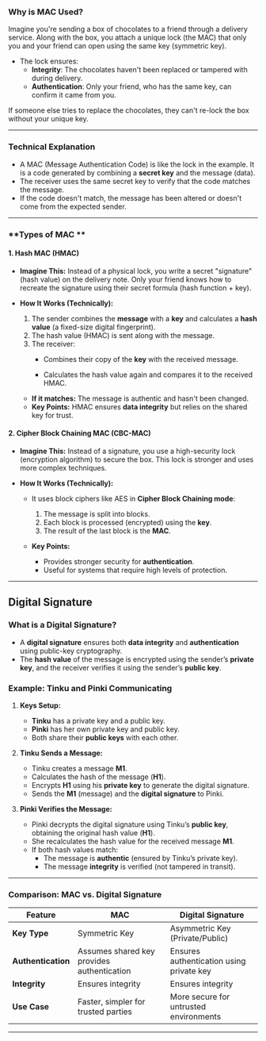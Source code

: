 ### **Why is MAC Used?**

Imagine you're sending a box of chocolates to a friend through a delivery service. Along with the box, you attach a unique lock (the MAC) that only you and your friend can open using the same key (symmetric key).

- The lock ensures:
    - **Integrity**: The chocolates haven't been replaced or tampered with during delivery.
    - **Authentication**: Only your friend, who has the same key, can confirm it came from you.

If someone else tries to replace the chocolates, they can't re-lock the box without your unique key.

---

### **Technical Explanation**

- A MAC (Message Authentication Code) is like the lock in the example. It is a code generated by combining a **secret key** and the message (data).
- The receiver uses the same secret key to verify that the code matches the message.
- If the code doesn't match, the message has been altered or doesn't come from the expected sender.

---

### **Types of MAC **

#### **1. Hash MAC (HMAC)**

- **Imagine This:** Instead of a physical lock, you write a secret "signature" (hash value) on the delivery note. Only your friend knows how to recreate the signature using their secret formula (hash function + key).
    
- **How It Works (Technically):**
    
    1. The sender combines the **message** with a **key** and calculates a **hash value** (a fixed-size digital fingerprint).
    2. The hash value (HMAC) is sent along with the message.
    3. The receiver:
        - Combines their copy of the **key** with the received message.
            
        - Calculates the hash value again and compares it to the received HMAC.
            
    
    - **If it matches:** The message is authentic and hasn't been changed.
    - **Key Points:** HMAC ensures **data integrity** but relies on the shared key for trust.

#### **2. Cipher Block Chaining MAC (CBC-MAC)**

- **Imagine This:** Instead of a signature, you use a high-security lock (encryption algorithm) to secure the box. This lock is stronger and uses more complex techniques.
    
- **How It Works (Technically):**
    
    - It uses block ciphers like AES in **Cipher Block Chaining mode**:
        
        1. The message is split into blocks.
        2. Each block is processed (encrypted) using the **key**.
        3. The result of the last block is the **MAC**.
    - **Key Points:**
        
        - Provides stronger security for **authentication**.
        - Useful for systems that require high levels of protection.

---

## **Digital Signature**

### **What is a Digital Signature?**

- A **digital signature** ensures both **data integrity** and **authentication** using public-key cryptography.
- The **hash value** of the message is encrypted using the sender’s **private key**, and the receiver verifies it using the sender’s **public key**.

### **Example: Tinku and Pinki Communicating**

1. **Keys Setup:**
    
    - **Tinku** has a private key and a public key.
    - **Pinki** has her own private key and public key.
    - Both share their **public keys** with each other.
2. **Tinku Sends a Message:**
    
    - Tinku creates a message **M1**.
    - Calculates the hash of the message (**H1**).
    - Encrypts **H1** using his **private key** to generate the digital signature.
    - Sends the **M1** (message) and the **digital signature** to Pinki.
3. **Pinki Verifies the Message:**
    
    - Pinki decrypts the digital signature using Tinku’s **public key**, obtaining the original hash value (**H1**).
    - She recalculates the hash value for the received message **M1**.
    - If both hash values match:
        - The message is **authentic** (ensured by Tinku’s private key).
        - The message **integrity** is verified (not tampered in transit).

---

### **Comparison: MAC vs. Digital Signature**

|Feature|**MAC**|**Digital Signature**|
|---|---|---|
|**Key Type**|Symmetric Key|Asymmetric Key (Private/Public)|
|**Authentication**|Assumes shared key provides authentication|Ensures authentication using private key|
|**Integrity**|Ensures integrity|Ensures integrity|
|**Use Case**|Faster, simpler for trusted parties|More secure for untrusted environments|

---
